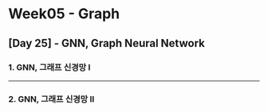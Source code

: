 # Week05 - Graph

## [Day 25] - GNN, Graph Neural Network

### 1. GNN, 그래프 신경망 I



-------

### 2. GNN, 그래프 신경망 II